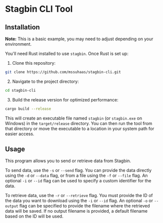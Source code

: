 
# Stagbin CLI Tool


## Installation

**Note:** This is a basic example, you may need to adjust depending on your environment.

You'll need Rust installed to use `stagbin`. Once Rust is set up:

1. Clone this repository:

```bash
git clone https://github.com/mssuhaas/stagbin-cli.git
```

2. Navigate to the project directory:

```bash
cd stagbin-cli
```

3. Build the release version for optimized performance:

```bash
cargo build --release
```

This will create an executable file named `stagbin` (or `stagbin.exe` on Windows) in the `target/release` directory. You can then run the tool from that directory or move the executable to a location in your system path for easier access.


## Usage

This program allows you to send or retrieve data from Stagbin.

To send data, use the `-s` or `--send` flag. You can provide the data directly using the `-d` or `--data` flag, or from a file using the `-f` or `--file` flag. An optional `-i` or `--id` flag can be used to specify a custom identifier for the data.

To retrieve data, use the `-r` or `--retrieve` flag. You must provide the ID of the data you want to download using the `-i` or `--id` flag. An optional `-o` or `--output` flag can be specified to provide the filename where the retrieved data will be saved. If no output filename is provided, a default filename based on the ID will be used.
